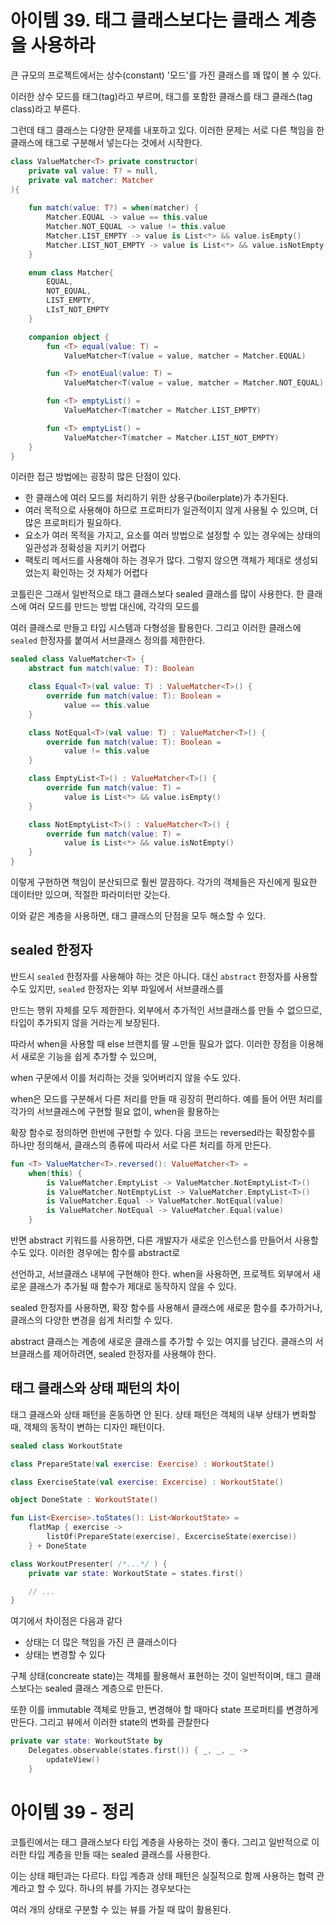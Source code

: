# 아이템 39. 태그 클래스보다는 클래스 계층을 사용하라

큰 규모의 프로젝트에서는 상수(constant) '모드'를 가진 클래스를 꽤 많이 볼 수 있다.

이러한 상수 모드를 태그(tag)라고 부르며, 태그를 포함한 클래스를 태그 클래스(tag class)라고 부른다.

그런데 태그 클래스는 다양한 문제를 내포하고 있다. 이러한 문제는 서로 다른 책임을 한 클래스에 태그로 구분해서 넣는다는 것에서 시작한다.

```kotlin
class ValueMatcher<T> private constructor(
    private val value: T? = null,
    private val matcher: Matcher
){
    
    fun match(value: T?) = when(matcher) {
        Matcher.EQUAL -> value == this.value
        Matcher.NOT_EQUAL -> value != this.value
        Matcher.LIST_EMPTY -> value is List<*> && value.isEmpty()
        Matcher.LIST_NOT_EMPTY -> value is List<*> && value.isNotEmpty()
    }

    enum class Matcher{
        EQUAL,
        NOT_EQUAL,
        LIST_EMPTY,
        LIsT_NOT_EMPTY
    }

    companion object {
        fun <T> equal(value: T) =
            ValueMatcher<T(value = value, matcher = Matcher.EQUAL)

        fun <T> enotEual(value: T) =
            ValueMatcher<T(value = value, matcher = Matcher.NOT_EQUAL)

        fun <T> emptyList() =
            ValueMatcher<T(matcher = Matcher.LIST_EMPTY)    

        fun <T> emptyList() =
            ValueMatcher<T(matcher = Matcher.LIST_NOT_EMPTY)    
    }
}
```

이러한 접근 방법에는 굉장히 많은 단점이 있다.
- 한 클래스에 여러 모드를 처리하기 위한 상용구(boilerplate)가 추가된다.
- 여러 목적으로 사용해야 하므로 프로퍼티가 일관적이지 않게 사용될 수 있으며, 더 많은 프로퍼티가 필요하다.
- 요소가 여러 목적을 가지고, 요소를 여러 방법으로 설정할 수 있는 경우에는 상태의 일관성과 정확성을 지키기 어렵다
- 팩토리 메서드를 사용해야 하는 경우가 많다. 그렇지 않으면 객체가 제대로 생성되었는지 확인하는 것 자체가 어렵다

코틀린은 그래서 일반적으로 태그 클래스보다 sealed 클래스를 많이 사용한다. 한 클래스에 여러 모드를 만드는 방법 대신에, 각각의 모드를

여러 클래스로 만들고 타입 시스템과 다형성을 활용한다. 그리고 이러한 클래스에 `sealed` 한정자를 붙여서 서브클래스 정의를 제한한다.

```kotlin
sealed class ValueMatcher<T> {
    abstract fun match(value: T): Boolean

    class Equal<T>(val value: T) : ValueMatcher<T>() {
        override fun match(value: T): Boolean =
            value == this.value
    }

    class NotEqual<T>(val value: T) : ValueMatcher<T>() {
        override fun match(value: T): Boolean =
            value != this.value
    }

    class EmptyList<T>() : ValueMatcher<T>() {
        override fun match(value: T) =
            value is List<*> && value.isEmpty()
    }

    class NotEmptyList<T>() : ValueMatcher<T>() {
        override fun match(value: T) = 
            value is List<*> && value.isNotEmpty()
    }
}
```

이렇게 구현하면 책임이 분산되므로 훨씬 깔끔하다. 각가의 객체들은 자신에게 필요한 데이터만 있으며, 적절한 파라미터만 갖는다.

이와 같은 계층을 사용하면, 태그 클래스의 단점을 모두 해소할 수 있다.


## sealed 한정자

반드시 `sealed` 한정자를 사용해야 하는 것은 아니다. 대신 `abstract` 한정자를 사용할 수도 있지만, `sealed` 한정자는 외부 파일에서 서브클래스를

만드는 행위 자체를 모두 제한한다. 외부에서 추가적인 서브클래스를 만들 수 없으므로, 타입이 추가되지 않을 거라는게 보장된다.

따라서 when을 사용할 때 else 브랜치를 딸 ㅗ만들 필요가 없다. 이러한 장점을 이용해서 새로운 기능을 쉽게 추가할 수 있으며, 

when 구문에서 이를 처리하는 것을 잊어버리지 않을 수도 있다.

when은 모드를 구분해서 다른 처리를 만들 때 굉장히 편리하다. 예를 들어 어떤 처리를 각가의 서브클래스에 구현할 필요 없이, when을 활용하는

확장 함수로 정의하면 한번에 구현할 수 있다. 다음 코드는 reversed라는 확장함수를 하나만 정의해서, 클래스의 종류에 따라서 서로 다른 처리를 하게 만든다.

```kotlin
fun <T> ValueMatcher<T>.reversed(): ValueMatcher<T> = 
    when(this) {
        is ValueMatcher.EmptyList -> ValueMatcher.NotEmptyList<T>()
        is ValueMatcher.NotEmptyList -> ValueMatcher.EmptyList<T>()
        is ValueMatcher.Equal -> ValueMatcher.NotEqual(value)
        is ValueMatcher.NotEqual -> ValueMatcher.Equal(value)
    }
```

반면 abstract 키워드를 사용하면, 다른 개발자가 새로운 인스턴스를 만들어서 사용할 수도 있다. 이러한 경우에는 함수를 abstract로 

선언하고, 서브클래스 내부에 구현해야 한다. when을 사용하면, 프로젝트 외부에서 새로운 클래스가 추가될 때 함수가 제대로 동작하지 않을 수 있다.

sealed 한정자를 사용하면, 확장 함수를 사용해서 클래스에 새로운 함수를 추가하거나, 클래스의 다양한 변경을 쉽게 처리할 수 있다.

abstract 클래스는 계층에 새로운 클래스를 추가할 수 있는 여지를 남긴다. 클래스의 서브클래스를 제어하려면, sealed 한정자를 사용해야 한다.

## 태그 클래스와 상태 패턴의 차이

태그 클래스와 상태 패턴을 혼동하면 안 된다. 상태 패턴은 객체의 내부 상태가 변화할 때, 객체의 동작이 변하는 디자인 패턴이다.

```kotlin
sealed class WorkoutState

class PrepareState(val exercise: Exercise) : WorkoutState()

class ExerciseState(val exercise: Excercise) : WorkoutState()

object DoneState : WorkoutState()

fun List<Exercise>.toStates(): List<WorkoutState> = 
    flatMap { exercise ->
        listOf(PrepareState(exercise), ExcerciseState(exercise)) 
    } + DoneState

class WorkoutPresenter( /*...*/ ) {
    private var state: WorkoutState = states.first()

    // ...
}
```

여기에서 차이점은 다음과 같다
- 상태는 더 많은 책임을 가진 큰 클래스이다
- 상태는 변경할 수 있다

구체 상태(concreate state)는 객체를 활용해서 표현하는 것이 일반적이며, 태그 클래스보다는 sealed 클래스 계층으로 만든다.

또한 이를 immutable 객체로 만들고, 변경해야 할 때마다 state 프로퍼티를 변경하게 만든다. 그리고 뷰에서 이러한 state의 변화를 관찰한다

```kotlin
private var state: WorkoutState by
    Delegates.observable(states.first()) { _, _, _ -> 
        updateView()
    }
```

# 아이템 39 - 정리
코틀린에서는 태그 클래스보다 타입 계층을 사용하는 것이 좋다. 그리고 일반적으로 이러한 타입 계층을 만들 때는 sealed 클래스를 사용한다.

이는 상태 패턴과는 다르다. 타입 계층과 상태 패턴은 실질적으로 함께 사용하는 협력 관계라고 할 수 있다. 하나의 뷰를 가지는 경우보다는

여러 개의 상태로 구분할 수 있는 뷰를 가질 때 많이 활용된다.
